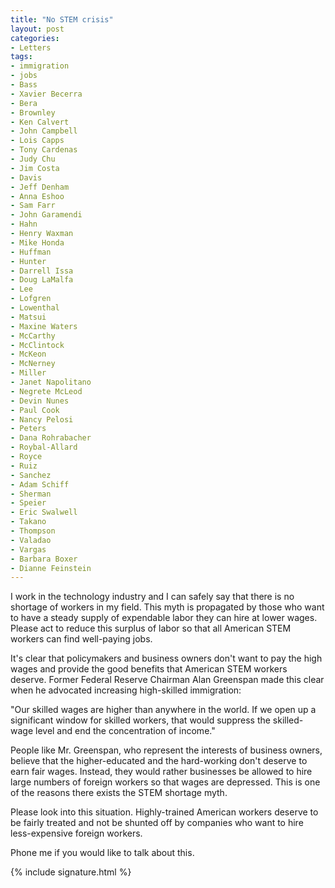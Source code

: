 ```yaml
---
title: "No STEM crisis"
layout: post
categories:
- Letters
tags:
- immigration
- jobs
- Bass
- Xavier Becerra
- Bera
- Brownley
- Ken Calvert
- John Campbell
- Lois Capps
- Tony Cardenas
- Judy Chu
- Jim Costa
- Davis
- Jeff Denham
- Anna Eshoo
- Sam Farr
- John Garamendi
- Hahn
- Henry Waxman
- Mike Honda
- Huffman
- Hunter
- Darrell Issa
- Doug LaMalfa
- Lee
- Lofgren
- Lowenthal
- Matsui
- Maxine Waters
- McCarthy
- McClintock
- McKeon
- McNerney
- Miller
- Janet Napolitano
- Negrete McLeod
- Devin Nunes
- Paul Cook
- Nancy Pelosi
- Peters
- Dana Rohrabacher
- Roybal-Allard
- Royce
- Ruiz
- Sanchez
- Adam Schiff
- Sherman
- Speier
- Eric Swalwell
- Takano
- Thompson
- Valadao
- Vargas
- Barbara Boxer
- Dianne Feinstein
---
```


I work in the technology industry and I can safely say that there is no shortage of workers in my field. This myth is propagated by those who want to have a steady supply of expendable labor they can hire at lower wages. Please act to reduce this surplus of labor so that all American STEM workers can find well-paying jobs.

It's clear that policymakers and business owners don't want to pay the high wages and provide the good benefits that American STEM workers deserve. Former Federal Reserve Chairman Alan Greenspan made this clear when he advocated increasing high-skilled immigration:

"Our skilled wages are higher than anywhere in the world. If we open up a significant window for skilled workers, that would suppress the skilled-wage level and end the concentration of income."

People like Mr. Greenspan, who represent the interests of business owners, believe that the higher-educated and the hard-working don't deserve to earn fair wages. Instead, they would rather businesses be allowed to hire large numbers of foreign workers so that wages are depressed. This is one of the reasons there exists the STEM shortage myth.

Please look into this situation. Highly-trained American workers deserve to be fairly treated and not be shunted off by companies who want to hire less-expensive foreign workers.

Phone me if you would like to talk about this.

{% include signature.html %}
